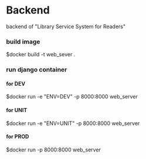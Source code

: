 # Backend
backend of "Library Service System for Readers"
### build image
$docker build -t web_sever .
### run django container
#### for DEV
$docker run -e "ENV=DEV" -p 8000:8000 web_server
#### for UNIT
$docker run -e "ENV=UNIT" -p 8000:8000 web_server
#### for PROD
$docker run -p 8000:8000 web_server

